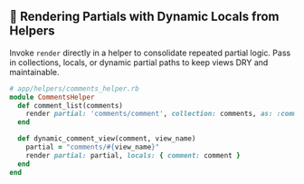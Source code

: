 ## 🔄 Rendering Partials with Dynamic Locals from Helpers

Invoke `render` directly in a helper to consolidate repeated partial logic. Pass in collections, locals, or dynamic partial paths to keep views DRY and maintainable.

```ruby
# app/helpers/comments_helper.rb
module CommentsHelper
  def comment_list(comments)
    render partial: 'comments/comment', collection: comments, as: :comment
  end

  def dynamic_comment_view(comment, view_name)
    partial = "comments/#{view_name}"
    render partial: partial, locals: { comment: comment }
  end
end
```
